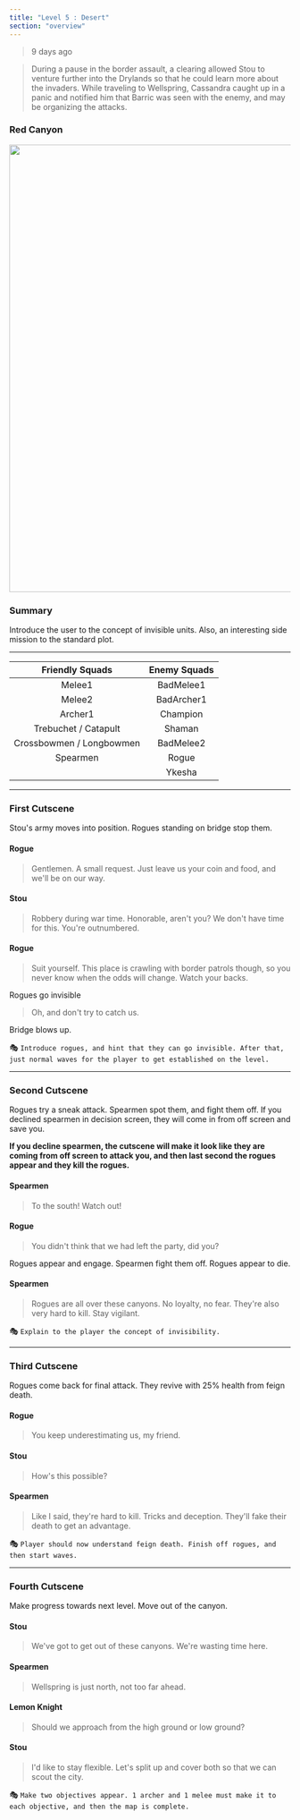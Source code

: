 ```yaml
---
title: "Level 5 : Desert"
section: "overview"
---
```


> 9 days ago

> During a pause in the border assault, a clearing allowed Stou to venture further into the Drylands so that he could learn more about the invaders. While traveling to Wellspring, Cassandra caught up in a panic and notified him that Barric was seen with the enemy, and may be organizing the attacks.

### Red Canyon

<img src="https://www.dropbox.com/s/seuumc3adfsdcsc/canyon_layout_03.jpg?raw=1" width="800" />

### Summary

Introduce the user to the concept of invisible units. Also, an interesting side mission to the standard plot. 

***

|      Friendly Squads     | Enemy Squads |
|:------------------------:|:------------:|
| Melee1                   | BadMelee1    |
| Melee2                   | BadArcher1   |
| Archer1                  | Champion     |
| Trebuchet / Catapult     | Shaman       |
| Crossbowmen / Longbowmen | BadMelee2    |
| Spearmen                 | Rogue        |
|                          | Ykesha       |

***

### First Cutscene

Stou's army moves into position. Rogues standing on bridge stop them.

#### Rogue

> Gentlemen. A small request. Just leave us your coin and food, and we'll be on our way.

#### Stou

> Robbery during war time. Honorable, aren't you? We don't have time for this. You're outnumbered.

#### Rogue

> Suit yourself. This place is crawling with border patrols though, so you never know when the odds will change. Watch your backs. 

Rogues go invisible

> Oh, and don't try to catch us.

Bridge blows up.

:performing_arts: `Introduce rogues, and hint that they can go invisible. After that, just normal waves for the player to get established on the level.`

***

### Second Cutscene

Rogues try a sneak attack. Spearmen spot them, and fight them off. If you declined spearmen in decision screen, they will come in from off screen and save you.

**If you decline spearmen, the cutscene will make it look like they are coming from off screen to attack you, and then last second the rogues appear and they kill the rogues.**

#### Spearmen

> To the south! Watch out!

#### Rogue

> You didn't think that we had left the party, did you?

Rogues appear and engage. Spearmen fight them off. Rogues appear to die.

#### Spearmen

> Rogues are all over these canyons. No loyalty, no fear. They're also very hard to kill. Stay vigilant.

:performing_arts: `Explain to the player the concept of invisibility.`

***

### Third Cutscene

Rogues come back for final attack. They revive with 25% health from feign death.

#### Rogue

> You keep underestimating us, my friend.

#### Stou

> How's this possible?

#### Spearmen

> Like I said, they're hard to kill. Tricks and deception. They'll fake their death to get an advantage.

:performing_arts: `Player should now understand feign death. Finish off rogues, and then start waves.`

***

### Fourth Cutscene

Make progress towards next level. Move out of the canyon.

#### Stou

> We've got to get out of these canyons. We're wasting time here.

#### Spearmen

> Wellspring is just north, not too far ahead.

#### Lemon Knight

> Should we approach from the high ground or low ground?

#### Stou

> I'd like to stay flexible. Let's split up and cover both so that we can scout the city.

:performing_arts: `Make two objectives appear. 1 archer and 1 melee must make it to each objective, and then the map is complete.`

